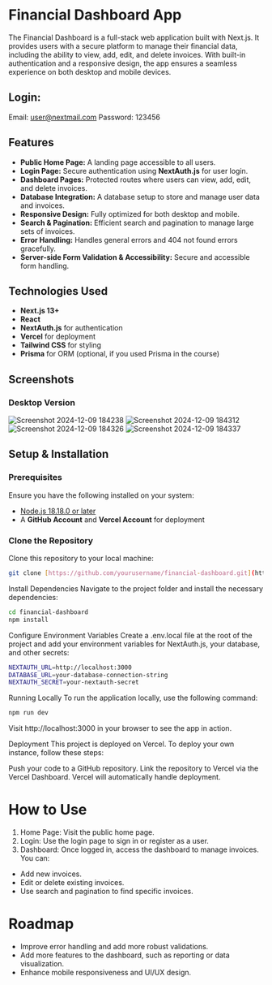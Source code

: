 # Financial Dashboard App

The Financial Dashboard is a full-stack web application built with Next.js. It provides users with a secure platform to manage their financial data, including the ability to view, add, edit, and delete invoices. With built-in authentication and a responsive design, the app ensures a seamless experience on both desktop and mobile devices.

## Login:

Email: user@nextmail.com
Password: 123456


## Features

- **Public Home Page:** A landing page accessible to all users.
- **Login Page:** Secure authentication using **NextAuth.js** for user login.
- **Dashboard Pages:** Protected routes where users can view, add, edit, and delete invoices.
- **Database Integration:** A database setup to store and manage user data and invoices.
- **Responsive Design:** Fully optimized for both desktop and mobile.
- **Search & Pagination:** Efficient search and pagination to manage large sets of invoices.
- **Error Handling:** Handles general errors and 404 not found errors gracefully.
- **Server-side Form Validation & Accessibility:** Secure and accessible form handling.

## Technologies Used

- **Next.js 13+**
- **React**
- **NextAuth.js** for authentication
- **Vercel** for deployment
- **Tailwind CSS** for styling
- **Prisma** for ORM (optional, if you used Prisma in the course)

## Screenshots

### Desktop Version
![Screenshot 2024-12-09 184238](https://github.com/user-attachments/assets/f64907db-b4c6-4df7-931c-614e89d291db)
![Screenshot 2024-12-09 184312](https://github.com/user-attachments/assets/0210ebec-721e-4fde-9c2a-0593e4eeaa72)
![Screenshot 2024-12-09 184326](https://github.com/user-attachments/assets/eab4b145-d468-46ad-894c-b6fded331c55)
![Screenshot 2024-12-09 184337](https://github.com/user-attachments/assets/257879e2-85ea-4ad7-bee4-da30a5b3966c)


## Setup & Installation

### Prerequisites

Ensure you have the following installed on your system:

- [Node.js 18.18.0 or later](https://nodejs.org/)
- A **GitHub Account** and **Vercel Account** for deployment

### Clone the Repository

Clone this repository to your local machine:

```bash
git clone [https://github.com/yourusername/financial-dashboard.git](https://github.com/Mahim00zz/Dashboard_1.git)
```

Install Dependencies
Navigate to the project folder and install the necessary dependencies:
```bash
cd financial-dashboard
npm install
```
Configure Environment Variables
Create a .env.local file at the root of the project and add your environment variables for NextAuth.js, your database, and other secrets:
```bash
NEXTAUTH_URL=http://localhost:3000
DATABASE_URL=your-database-connection-string
NEXTAUTH_SECRET=your-nextauth-secret
```
Running Locally
To run the application locally, use the following command:
```bash
npm run dev
```
Visit http://localhost:3000 in your browser to see the app in action.

Deployment
This project is deployed on Vercel. To deploy your own instance, follow these steps:

Push your code to a GitHub repository.
Link the repository to Vercel via the Vercel Dashboard.
Vercel will automatically handle deployment.

# How to Use
1. Home Page: Visit the public home page.
2. Login: Use the login page to sign in or register as a user.
3. Dashboard: Once logged in, access the dashboard to manage invoices. You can:
- Add new invoices.
- Edit or delete existing invoices.
- Use search and pagination to find specific invoices.

# Roadmap
- Improve error handling and add more robust validations.
- Add more features to the dashboard, such as reporting or data visualization.
- Enhance mobile responsiveness and UI/UX design.



